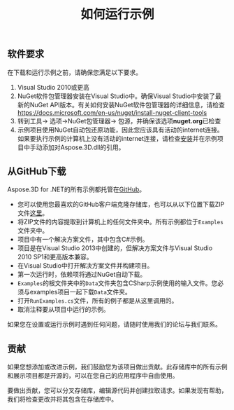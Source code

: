﻿---
title: 如何运行示例
type: docs
weight: 70
url: /zh/net/how-to-run-the-examples/
description: 在这里，我们将指导您如何运行Aspose.3D for .NET的示例。
---
## **软件要求**
在下载和运行示例之前，请确保您满足以下要求。

1. Visual Studio 2010或更高
1. NuGet软件包管理器安装在Visual Studio中。确保Visual Studio中安装了最新的NuGet API版本。有关如何安装NuGet软件包管理器的详细信息，请检查<https://docs.microsoft.com/en-us/nuget/install-nuget-client-tools>
1. 转到工具-> 选项->NuGet包管理器-> 包源，并确保该选项**nuget.org**已检查
1. 示例项目使用NuGet自动包还原功能，因此您应该具有活动的internet连接。如果要执行示例的计算机上没有活动的internet连接，请检查[安装](/3d/zh/net/installation/)并在示例项目中手动添加对Aspose.3D.dll的引用。
## **从GitHub下载**
Aspose.3D for .NET的所有示例都托管在[GitHub](https://github.com/aspose-3d/Aspose.3D-for-.NET)。

- 您可以使用您最喜欢的GitHub客户端克隆存储库，也可以从以下位置下载ZIP文件[这里](https://github.com/aspose-3d/Aspose.3D-for-.NET/archive/master.zip)。
- 将ZIP文件的内容提取到计算机上的任何文件夹中。所有示例都位于`Examples`文件夹中。
- 项目中有一个解决方案文件，其中包含C#示例。
- 项目是在Visual Studio 2013中创建的，但解决方案文件与Visual Studio 2010 SP1和更高版本兼容。
- 在Visual Studio中打开解决方案文件并构建项目。
- 第一次运行时，依赖项将通过NuGet自动下载。
- `Examples`的根文件夹中的`Data`文件夹包含CSharp示例使用的输入文件。您必须与examples项目一起下载`Data`文件夹。
- 打开`RunExamples.cs`文件，所有的例子都是从这里调用的。
- 取消注释要从项目中运行的示例。

如果您在设置或运行示例时遇到任何问题，请随时使用我们的论坛与我们联系。
## **贡献**
如果您想添加或改进示例，我们鼓励您为该项目做出贡献。此存储库中的所有示例和展示项目都是开源的，可以在您自己的应用程序中自由使用。

要做出贡献，您可以分叉存储库，编辑源代码并创建拉取请求。如果发现有帮助，我们将检查更改并将其包含在存储库中。
